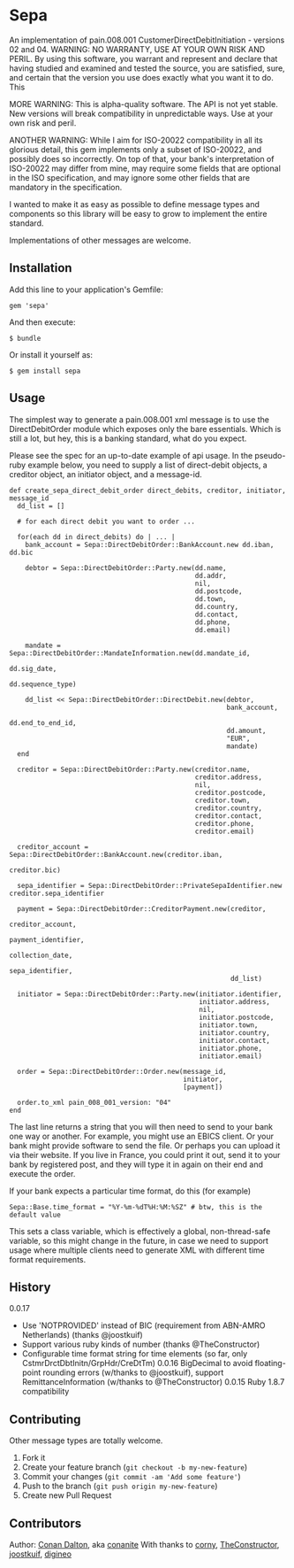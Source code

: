 # Sepa

An implementation of pain.008.001 CustomerDirectDebitInitiation - versions 02 and 04. WARNING:
NO WARRANTY, USE AT YOUR OWN RISK AND PERIL. By using this software, you warrant and represent
and declare that having studied and examined and tested the source, you are satisfied, sure, and
certain that the version you use does exactly what you want it to do. This

MORE WARNING: This is alpha-quality software. The API is not yet stable. New versions will break
compatibility in unpredictable ways. Use at your own risk and peril.

ANOTHER WARNING: While I aim for ISO-20022 compatibility in all its glorious detail, this gem
implements only a subset of ISO-20022, and possibly does so incorrectly. On top of that, your
bank's interpretation of ISO-20022 may differ from mine, may require some fields that are
optional in the ISO specification, and may ignore some other fields that are mandatory in the
specification.

I wanted to make it as easy as possible to define message types and components so this library
will be easy to grow to implement the entire standard.

Implementations of other messages are welcome.

## Installation

Add this line to your application's Gemfile:

    gem 'sepa'

And then execute:

    $ bundle

Or install it yourself as:

    $ gem install sepa

## Usage

The simplest way to generate a pain.008.001 xml message is to use the DirectDebitOrder module
which exposes only the bare essentials. Which is still a lot, but hey, this is a banking
standard, what do you expect.

Please see the spec for an up-to-date example of api usage. In the pseudo-ruby example below,
you need to supply a list of direct-debit objects, a creditor object, an initiator object, and
a message-id.

    def create_sepa_direct_debit_order direct_debits, creditor, initiator, message_id
      dd_list = []

      # for each direct debit you want to order ...

      for(each dd in direct_debits) do | ... |
        bank_account = Sepa::DirectDebitOrder::BankAccount.new dd.iban, dd.bic

        debtor = Sepa::DirectDebitOrder::Party.new(dd.name,
                                                   dd.addr,
                                                   nil,
                                                   dd.postcode,
                                                   dd.town,
                                                   dd.country,
                                                   dd.contact,
                                                   dd.phone,
                                                   dd.email)

        mandate = Sepa::DirectDebitOrder::MandateInformation.new(dd.mandate_id,
                                                                 dd.sig_date,
                                                                 dd.sequence_type)

        dd_list << Sepa::DirectDebitOrder::DirectDebit.new(debtor,
                                                           bank_account,
                                                           dd.end_to_end_id,
                                                           dd.amount,
                                                           "EUR",
                                                           mandate)
      end

      creditor = Sepa::DirectDebitOrder::Party.new(creditor.name,
                                                   creditor.address,
                                                   nil,
                                                   creditor.postcode,
                                                   creditor.town,
                                                   creditor.country,
                                                   creditor.contact,
                                                   creditor.phone,
                                                   creditor.email)

      creditor_account = Sepa::DirectDebitOrder::BankAccount.new(creditor.iban,
                                                                 creditor.bic)

      sepa_identifier = Sepa::DirectDebitOrder::PrivateSepaIdentifier.new creditor.sepa_identifier

      payment = Sepa::DirectDebitOrder::CreditorPayment.new(creditor,
                                                            creditor_account,
                                                            payment_identifier,
                                                            collection_date,
                                                            sepa_identifier,
                                                            dd_list)

      initiator = Sepa::DirectDebitOrder::Party.new(initiator.identifier,
                                                    initiator.address,
                                                    nil,
                                                    initiator.postcode,
                                                    initiator.town,
                                                    initiator.country,
                                                    initiator.contact,
                                                    initiator.phone,
                                                    initiator.email)

      order = Sepa::DirectDebitOrder::Order.new(message_id,
                                                initiator,
                                                [payment])

      order.to_xml pain_008_001_version: "04"
    end

The last line returns a string that you will then need to send to your bank one way or another. For example, you might use an EBICS client. Or your bank might provide software to send the file. Or perhaps you can upload it via their website. If you live in France, you could print it out, send it to your bank by registered post, and they will type it in again on their end and execute the order.

If your bank expects a particular time format, do this (for example)

    Sepa::Base.time_format = "%Y-%m-%dT%H:%M:%SZ" # btw, this is the default value

This sets a class variable, which is effectively a global, non-thread-safe variable, so this might change in the future, in case we need to support usage where multiple clients need to generate XML with different time format requirements.

## History

0.0.17
* Use 'NOTPROVIDED' instead of BIC (requirement from ABN-AMRO Netherlands) (thanks @joostkuif)
* Support various ruby kinds of number (thanks @TheConstructor)
* Configurable time format string for time elements (so far, only CstmrDrctDbtInitn/GrpHdr/CreDtTm)
0.0.16 BigDecimal to avoid floating-point rounding errors (w/thanks to @joostkuif), support RemittanceInformation (w/thanks to @TheConstructor)
0.0.15 Ruby 1.8.7 compatibility

## Contributing

Other message types are totally welcome.

1. Fork it
2. Create your feature branch (`git checkout -b my-new-feature`)
3. Commit your changes (`git commit -am 'Add some feature'`)
4. Push to the branch (`git push origin my-new-feature`)
5. Create new Pull Request

## Contributors

Author: [Conan Dalton](http://www.conandalton.net), aka [conanite](https://github.com/conanite)
With thanks to [corny](https://github.com/corny), [TheConstructor](https://github.com/TheConstructor), [joostkuif](https://github.com/joostkuif), [digineo](https://github.com/digineo)
